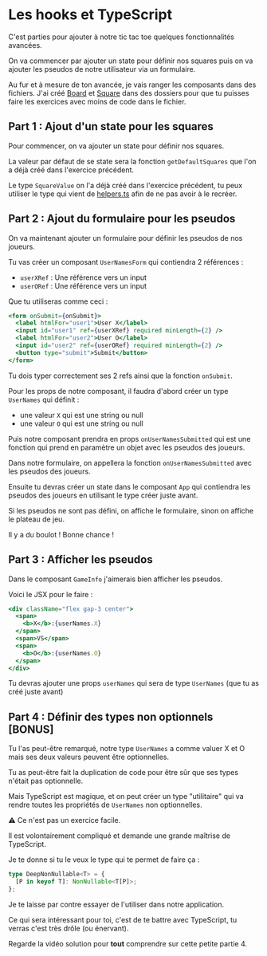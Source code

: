 # Les hooks et TypeScript

C'est parties pour ajouter à notre tic tac toe quelques fonctionnalités avancées.

On va commencer par ajouter un state pour définir nos squares puis on va ajouter
les pseudos de notre utilisateur via un formulaire.

Au fur et à mesure de ton avancée, je vais ranger les composants dans des fichiers.
J'ai créé [Board](/src/lib/tictactoe/Board.tsx) et [Square](/src/lib/tictactoe/Square.tsx) dans des dossiers pour que tu puisses faire
les exercices avec moins de code dans le fichier.

## Part 1 : Ajout d'un state pour les squares

Pour commencer, on va ajouter un state pour définir nos squares.

La valeur par défaut de se state sera la fonction `getDefaultSquares` que l'on a déjà créé
dans l'exercice précédent.

Le type `SquareValue` on l'a déjà créé dans l'exercice précédent, tu peux utiliser le type
qui vient de [helpers.ts](../lib/tictactoe/helpers.ts) afin de ne pas avoir à le recréer.

## Part 2 : Ajout du formulaire pour les pseudos

On va maintenant ajouter un formulaire pour définir les pseudos de nos joueurs.

Tu vas créer un composant `UserNamesForm` qui contiendra 2 références :

- `userXRef` : Une référence vers un input
- `userORef` : Une référence vers un input

Que tu utiliseras comme ceci :

```jsx
<form onSubmit={onSubmit}>
  <label htmlFor="user1">User X</label>
  <input id="user1" ref={userXRef} required minLength={2} />
  <label htmlFor="user2">User O</label>
  <input id="user2" ref={userORef} required minLength={2} />
  <button type="submit">Submit</button>
</form>
```

Tu dois typer correctement ses 2 refs ainsi que la fonction `onSubmit`.

Pour les props de notre composant, il faudra d'abord créer un type `UserNames` qui définit :

- une valeur `X` qui est une string ou null
- une valeur `O` qui est une string ou null

Puis notre composant prendra en props `onUserNamesSubmitted` qui est une fonction qui prend en paramètre un objet avec les pseudos des joueurs.

Dans notre formulaire, on appellera la fonction `onUserNamesSubmitted` avec les pseudos des joueurs.

Ensuite tu devras créer un state dans le composant `App` qui contiendra les pseudos des joueurs en utilisant le type créer juste avant.

Si les pseudos ne sont pas défini, on affiche le formulaire, sinon on affiche le plateau de jeu.

Il y a du boulot ! Bonne chance !

## Part 3 : Afficher les pseudos

Dans le composant `GameInfo` j'aimerais bien afficher les pseudos.

Voici le JSX pour le faire :

```jsx
<div className="flex gap-3 center">
  <span>
    <b>X</b>:{userNames.X}
  </span>
  <span>VS</span>
  <span>
    <b>O</b>:{userNames.O}
  </span>
</div>
```

Tu devras ajouter une props `userNames` qui sera de type `UserNames` (que tu as créé juste avant)

## Part 4 : Définir des types non optionnels [BONUS]

Tu l'as peut-être remarqué, notre type `UserNames` a comme valuer X et O mais ses
deux valeurs peuvent être optionnelles.

Tu as peut-être fait la duplication de code pour être sûr que ses types n'était pas optionnelle.

Mais TypeScript est magique, et on peut créer un type "utilitaire" qui va rendre
toutes les propriétés de `UserNames` non optionnelles.

⚠️ Ce n'est pas un exercice facile.

Il est volontairement compliqué et demande une grande maîtrise de TypeScript.

Je te donne si tu le veux le type qui te permet de faire ça :

```ts
type DeepNonNullable<T> = {
  [P in keyof T]: NonNullable<T[P]>;
};
```

Je te laisse par contre essayer de l'utiliser dans notre application.

Ce qui sera intéressant pour toi, c'est de te battre avec TypeScript, tu verras
c'est très drôle (ou énervant).

Regarde la vidéo solution pour **tout** comprendre sur cette petite partie 4.
